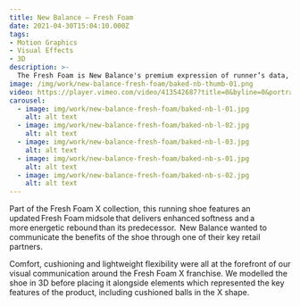 ```yaml
---
title: New Balance — Fresh Foam
date: 2021-04-30T15:04:10.000Z
tags:
- Motion Graphics
- Visual Effects
- 3D
description: >-
  The Fresh Foam is New Balance's premium expression of runner’s data, supreme comfort, and cutting-edge design.
image: /img/work/new-balance-fresh-foam/baked-nb-thumb-01.png
video: https://player.vimeo.com/video/413542687?title=0&byline=0&portrait=0
carousel:
  - image: img/work/new-balance-fresh-foam/baked-nb-l-01.jpg
    alt: alt text
  - image: img/work/new-balance-fresh-foam/baked-nb-l-02.jpg
    alt: alt text
  - image: img/work/new-balance-fresh-foam/baked-nb-l-03.jpg
    alt: alt text
  - image: img/work/new-balance-fresh-foam/baked-nb-s-01.jpg
    alt: alt text
  - image: img/work/new-balance-fresh-foam/baked-nb-s-02.jpg
    alt: alt text
---
```


Part of the Fresh Foam X collection, this running shoe features an updated Fresh Foam midsole that delivers enhanced softness and a more energetic rebound than its predecessor.  New Balance wanted to communicate the benefits of the shoe through one of their key retail partners.

Comfort, cushioning and lightweight flexibility were all at the forefront of our visual communication around the Fresh Foam X franchise. We modelled the shoe in 3D before placing it alongside elements which represented the key features of the product, including cushioned balls in the X shape.
